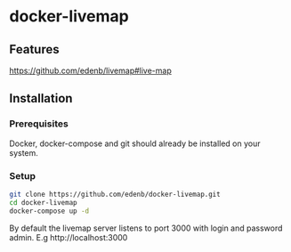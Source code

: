 # docker-livemap
## Features
https://github.com/edenb/livemap#live-map
## Installation
### Prerequisites
Docker, docker-compose and git should already be installed on your system.
### Setup
```bash
git clone https://github.com/edenb/docker-livemap.git
cd docker-livemap
docker-compose up -d
```
By default the livemap server listens to port 3000 with login and password admin. E.g http://localhost:3000
